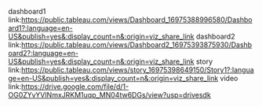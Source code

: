 dashboard1 link:https://public.tableau.com/views/Dashboard_16975388996580/Dashboard1?:language=en-US&publish=yes&:display_count=n&:origin=viz_share_link
dashboard2 link:https://public.tableau.com/views/Dashboard2_16975393875930/Dashboard2?:language=en-US&publish=yes&:display_count=n&:origin=viz_share_link
story link:https://public.tableau.com/views/story_16975398649150/Story1?:language=en-US&publish=yes&:display_count=n&:origin=viz_share_link
video link:https://drive.google.com/file/d/1-OG0ZYvYVINmxJRKM1uqp_MN04tw6DGs/view?usp=drivesdk
